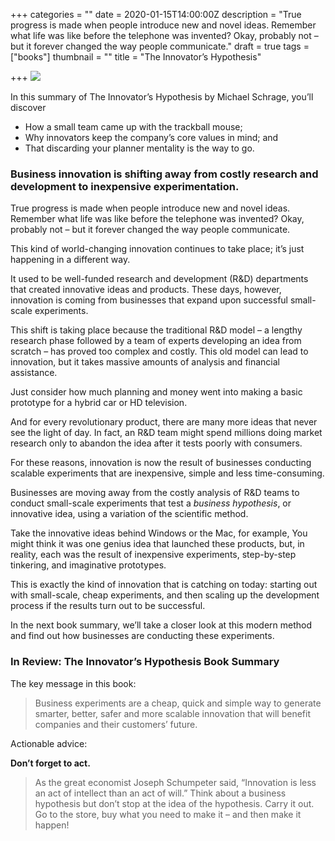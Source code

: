+++
categories = ""
date = 2020-01-15T14:00:00Z
description = "True progress is made when people introduce new and novel ideas. Remember what life was like before the telephone was invented? Okay, probably not – but it forever changed the way people communicate."
draft = true
tags = ["books"]
thumbnail = ""
title = "The Innovator’s Hypothesis"

+++
![](/uploads/_collid=books_covers_0&isbn=9780262028363&type=.jpg)

In this summary of The Innovator’s Hypothesis by Michael Schrage, you’ll discover

* How a small team came up with the trackball mouse;
* Why innovators keep the company’s core values in mind; and
* That discarding your planner mentality is the way to go.

### Business innovation is shifting away from costly research and development to inexpensive experimentation.

True progress is made when people introduce new and novel ideas. Remember what life was like before the telephone was invented? Okay, probably not – but it forever changed the way people communicate.

This kind of world-changing innovation continues to take place; it’s just happening in a different way.

It used to be well-funded research and development (R&D) departments that created innovative ideas and products. These days, however, innovation is coming from businesses that expand upon successful small-scale experiments.

This shift is taking place because the traditional R&D model – a lengthy research phase followed by a team of experts developing an idea from scratch – has proved too complex and costly. This old model can lead to innovation, but it takes massive amounts of analysis and financial assistance.

Just consider how much planning and money went into making a basic prototype for a hybrid car or HD television.

And for every revolutionary product, there are many more ideas that never see the light of day. In fact, an R&D team might spend millions doing market research only to abandon the idea after it tests poorly with consumers.

For these reasons, innovation is now the result of businesses conducting scalable experiments that are inexpensive, simple and less time-consuming.

Businesses are moving away from the costly analysis of R&D teams to conduct small-scale experiments that test a _business hypothesis_, or innovative idea, using a variation of the scientific method.

Take the innovative ideas behind Windows or the Mac, for example, You might think it was one genius idea that launched these products, but, in reality, each was the result of inexpensive experiments, step-by-step tinkering, and imaginative prototypes.

This is exactly the kind of innovation that is catching on today: starting out with small-scale, cheap experiments, and then scaling up the development process if the results turn out to be successful.

In the next book summary, we’ll take a closer look at this modern method and find out how businesses are conducting these experiments.

### In Review: The Innovator’s Hypothesis Book Summary

The key message in this book:

> Business experiments are a cheap, quick and simple way to generate smarter, better, safer and more scalable innovation that will benefit companies and their customers’ future.

Actionable advice:

**Don’t forget to act.**

> As the great economist Joseph Schumpeter said, “Innovation is less an act of intellect than an act of will.” Think about a business hypothesis but don’t stop at the idea of the hypothesis. Carry it out. Go to the store, buy what you need to make it – and then make it happen!
